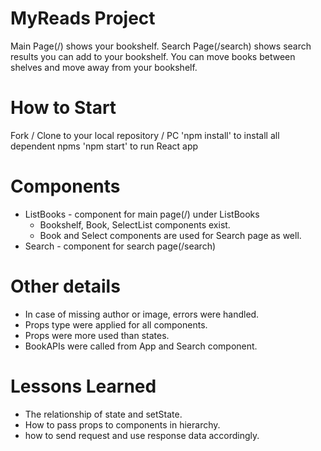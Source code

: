 # MyReads Project

Main Page(/) shows your bookshelf.
Search Page(/search) shows search results you can add to your bookshelf.
You can move books between shelves and move away from your bookshelf.

# How to Start

Fork / Clone to your local repository / PC
'npm install' to install all dependent npms
'npm start' to run React app

# Components

- ListBooks - component for main page(/)
  under ListBooks
  - Bookshelf, Book, SelectList components exist.
  - Book and Select components are used for Search page as well.
- Search - component for search page(/search)

# Other details

- In case of missing author or image, errors were handled.
- Props type were applied for all components.
- Props were more used than states.
- BookAPIs were called from App and Search component.

# Lessons Learned

- The relationship of state and setState.
- How to pass props to components in hierarchy.
- how to send request and use response data accordingly.
